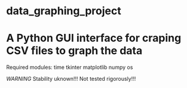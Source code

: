 # data_graphing_project
A Python GUI interface for craping CSV files to graph the data
==============================================================
Required modules:
time
tkinter
matplotlib
numpy
os

*WARNING* 
Stability uknown!!! 
Not tested rigorously!!!

